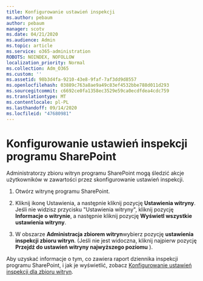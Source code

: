 ```yaml
---
title: Konfigurowanie ustawień inspekcji
ms.author: pebaum
author: pebaum
manager: scotv
ms.date: 04/21/2020
ms.audience: Admin
ms.topic: article
ms.service: o365-administration
ROBOTS: NOINDEX, NOFOLLOW
localization_priority: Normal
ms.collection: Adm_O365
ms.custom: ''
ms.assetid: 98b3d4fa-9210-43e8-9faf-7af3dd9d8557
ms.openlocfilehash: 03889c763a8ae9a49c83ef4532bbe788d011d293
ms.sourcegitcommit: c6692ce0fa1358ec3529e59ca0ecdfdea4cdc759
ms.translationtype: MT
ms.contentlocale: pl-PL
ms.lasthandoff: 09/14/2020
ms.locfileid: "47680981"
---
```

# <a name="configure-sharepoint-audit-settings"></a>Konfigurowanie ustawień inspekcji programu SharePoint

Administratorzy zbioru witryn programu SharePoint mogą śledzić akcje użytkowników w zawartości przez skonfigurowanie ustawień inspekcji.
  
1. Otwórz witrynę programu SharePoint.
    
2. Kliknij ikonę Ustawienia, a następnie kliknij pozycję **Ustawienia witryny**. Jeśli nie widzisz przycisku "Ustawienia witryny", kliknij pozycję **Informacje o witrynie**, a następnie kliknij pozycję **Wyświetl wszystkie ustawienia witryny**.
    
3. W obszarze **Administracja zbiorem witryn**wybierz pozycję **ustawienia inspekcji zbioru witryn**. (Jeśli nie jest widoczna, kliknij najpierw pozycję **Przejdź do ustawień witryny najwyższego poziomu** ). 
    
Aby uzyskać informacje o tym, co zawiera raport dziennika inspekcji programu SharePoint, i jak je wyświetlić, zobacz [Konfigurowanie ustawień inspekcji dla zbioru witryn](https://go.microsoft.com/fwlink/?linkid=404050).
  

